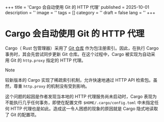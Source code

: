 +++
title = 'Cargo 会自动使用 Git 的 HTTP 代理'
published = 2025-10-01
description = ''
image = ''
tags = []
category = ''
draft = false
lang = ''
+++

# Cargo 会自动使用 Git 的 HTTP 代理

Cargo（ Rust 包管理器）采用了 [Git 仓库](https://github.com/rust-lang/crates.io-index) 作为包注册索引。因此，在执行 Cargo 事务时，其会先尝试同步更新 Git 仓库。在这个过程中，Cargo 被实现为自动采用 Git 的 `http.proxy` 指定的 HTTP 代理。

> [!NOTE]
> 
> 较新版本的 Cargo 实现了稀疏索引机制，允许快速地通过 HTTP API 检索包。虽然，尊重 `http.proxy` 的机制没有受到影响。

这个问题的起因是作者发现当本地的 HTTP 代理服务尚未启动时，Cargo 表现为不能执行几乎任何事务，即使在配置文件 `$HOME/.cargo/config.toml` 中未指定任何 HTTP 代理也是如此。造成这一令人困惑的现象的原因就是 Cargo 隐式地读取了 Git 的配置项。
